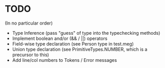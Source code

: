 # TODO
(In no particular order)

- Type Inference (pass "guess" of type into the typechecking methods)
- Implement boolean and/or (&& / ||) operators
- Field-wise type declaration (see Person type in test.meg)
- Union type declaration (see PrimitiveTypes.NUMBER, which is a precursor to this)
- Add line/col numbers to Tokens / Error messages